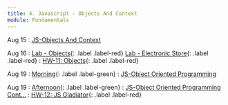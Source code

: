 ```yaml
---
title: 4. Javascript - Objects And Context
module: Fundamentals
---
```


Aug 15
: [JS-Objects And Context](https://git.generalassemb.ly/seir-flex-07-25-23/js-objects-and-context)

Aug 16
: [Lab - Objects](https://git.generalassemb.ly/seir-flex-07-25-23/Objectception){: .label .label-red} [Lab - Electronic Store](https://git.generalassemb.ly/seir-flex-07-25-23/Electronic_Store){: .label .label-red}
  : [HW-11: Objects](https://git.generalassemb.ly/seir-flex-07-25-23/js-objects-practice-HW-11){: .label .label-red}

Aug 19
: [Morning](){: .label .label-green}
: [JS-Object Oriented Programming](https://git.generalassemb.ly/seir-flex-07-25-23/javascript-oop)

Aug 19
: [Afternoon](){: .label .label-green}
: [JS-Object Oriented Programming Cont...](https://git.generalassemb.ly/seir-flex-07-25-23/javascript-oop)
  : [HW-12: JS Gladiator](https://git.generalassemb.ly/seir-flex-07-25-23/js-gladiator-HW-12){: .label .label-red}
